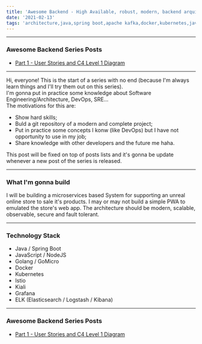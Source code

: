 ```yaml
---
title: 'Awesome Backend - High Available, robust, modern, backend arquitecture hands on'
date: '2021-02-13'
tags: 'architecture,java,spring boot,apache kafka,docker,kubernetes,javascript,nodejs,rest api'
---
```


---
### Awesome Backend Series Posts
- <a href="../posts/awesome-backend-part1-user-stories">Part 1 - User Stories and C4 Level 1 Diagram</a>  

---
Hi, everyone!
This is the start of a series with no end (because I'm always learn things and I'll try them out on this series).  
I'm gonna put in practice some knowledge about Software Engineering/Architecture, DevOps, SRE...  
The motivations for this are:
- Show hard skills;
- Buld a git repository of a modern and complete project;
- Put in practice some concepts I konw (like DevOps) but I have not opportunity to use in my job;
- Share knowledge with other developers and the future me haha.

This post will be fixed on top of posts lists and it's gonna be update whenever a new post of the series is released.

---
### What I'm gonna build
I will be building a microservices based System for supporting an unreal online store to sale it's products.
I may or may not build a simple PWA to emulated the store's web app.
The architecture should be modern, scalable, observable, secure and fault tolerant.

---
### Technology Stack
- Java / Spring Boot
- JavaScript / NodeJS
- Golang / GoMicro
- Docker
- Kubernetes
- Istio
- Kiali
- Grafana
- ELK (Elasticsearch / Logstash / Kibana)

---

### Awesome Backend Series Posts
- <a href="../posts/awesome-backend-part1-user-stories">Part 1 - User Stories and C4 Level 1 Diagram</a>  
